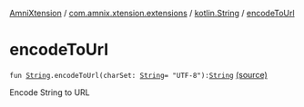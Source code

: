 [AmniXtension](../../index.md) / [com.amnix.xtension.extensions](../index.md) / [kotlin.String](index.md) / [encodeToUrl](./encode-to-url.md)

# encodeToUrl

`fun `[`String`](https://kotlinlang.org/api/latest/jvm/stdlib/kotlin/-string/index.html)`.encodeToUrl(charSet: `[`String`](https://kotlinlang.org/api/latest/jvm/stdlib/kotlin/-string/index.html)` = "UTF-8"): `[`String`](https://kotlinlang.org/api/latest/jvm/stdlib/kotlin/-string/index.html) [(source)](https://github.com/AmniX/AmniXTension/tree/master/AmniXtension/src/main/java/com/amnix/xtension/extensions/StringsExtension.kt#L73)

Encode String to URL

